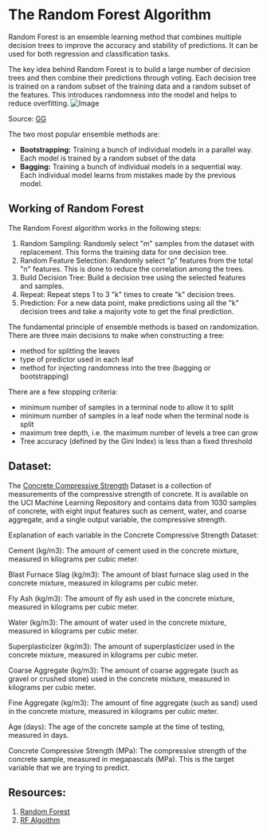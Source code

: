 # The Random Forest Algorithm

Random Forest is an ensemble learning method that combines multiple decision trees to improve the accuracy and stability of predictions. It can be used for both regression and classification tasks.

The key idea behind Random Forest is to build a large number of decision trees and then combine their predictions through voting. Each decision tree is trained on a random subset of the training data and a random subset of the features. This introduces randomness into the model and helps to reduce overfitting.
![Image](https://media.geeksforgeeks.org/wp-content/uploads/20240219150749/Random-Forest-Algortihm.png)


Source: [GG](https://www.geeksforgeeks.org/random-forest-algorithm-in-machine-learning/?ref=header_search)

The two most popular ensemble methods are:

*   **Bootstrapping:** Training a bunch of individual models in a parallel way. Each model is trained by a random subset of the data
*   **Bagging:** Training a bunch of individual models in a sequential way. Each individual model learns from mistakes made by the previous model.


## Working of Random Forest

The Random Forest algorithm works in the following steps:

1.  Random Sampling: Randomly select "m" samples from the dataset with replacement. This forms the training data for one decision tree.
2.  Random Feature Selection: Randomly select "p" features from the total "n" features. This is done to reduce the correlation among the trees.
3.  Build Decision Tree: Build a decision tree using the selected features and samples.
4.  Repeat: Repeat steps 1 to 3 "k" times to create "k" decision trees.
5.  Prediction: For a new data point, make predictions using all the "k" decision trees and take a majority vote to get the final prediction.

The fundamental principle of ensemble methods is based on randomization. There are three main decisions to make when constructing a tree:

*   method for splitting the leaves
*   type of predictor used in each leaf
*   method for injecting randomness into the tree (bagging or bootstrapping)

There are a few stopping criteria:

*   minimum number of samples in a terminal node to allow it to split
*   minimum number of samples in a leaf node when the terminal node is split
*   maximum tree depth, i.e. the maximum number of levels a tree can grow
*   Tree accuracy (defined by the Gini Index) is less than a fixed threshold



## Dataset:
The [Concrete Compressive Strength](https://archive.ics.uci.edu/dataset/165/concrete+compressive+strength) Dataset is a collection of measurements of the compressive strength of concrete. It is available on the UCI Machine Learning Repository and contains data from 1030 samples of concrete, with eight input features such as cement, water, and coarse aggregate, and a single output variable, the compressive strength.

Explanation of each variable in the Concrete Compressive Strength Dataset:

Cement (kg/m3): The amount of cement used in the concrete mixture, measured in kilograms per cubic meter.

Blast Furnace Slag (kg/m3): The amount of blast furnace slag used in the concrete mixture, measured in kilograms per cubic meter.

Fly Ash (kg/m3): The amount of fly ash used in the concrete mixture, measured in kilograms per cubic meter.

Water (kg/m3): The amount of water used in the concrete mixture, measured in kilograms per cubic meter.

Superplasticizer (kg/m3): The amount of superplasticizer used in the concrete mixture, measured in kilograms per cubic meter.

Coarse Aggregate (kg/m3): The amount of coarse aggregate (such as gravel or crushed stone) used in the concrete mixture, measured in kilograms per cubic meter.

Fine Aggregate (kg/m3): The amount of fine aggregate (such as sand) used in the concrete mixture, measured in kilograms per cubic meter.

Age (days): The age of the concrete sample at the time of testing, measured in days.

Concrete Compressive Strength (MPa): The compressive strength of the concrete sample, measured in megapascals (MPa). This is the target variable that we are trying to predict.

## Resources:

1.  [Random Forest](https://www.datacamp.com/tutorial/random-forests-classifier-python)
2.  [RF Algoithm](https://www.geeksforgeeks.org/random-forest-algorithm-in-machine-learning/?ref=header_search)
 
